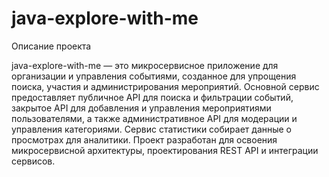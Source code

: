 # java-explore-with-me

Описание проекта

java-explore-with-me — это микросервисное приложение для организации и управления событиями, созданное для упрощения поиска, 
участия и администрирования мероприятий. Основной сервис предоставляет публичное API для поиска и фильтрации событий, 
закрытое API для добавления и управления мероприятиями пользователями, а также административное API для модерации и управления категориями. 
Сервис статистики собирает данные о просмотрах для аналитики. 
Проект разработан для освоения микросервисной архитектуры, проектирования REST API и интеграции сервисов. 